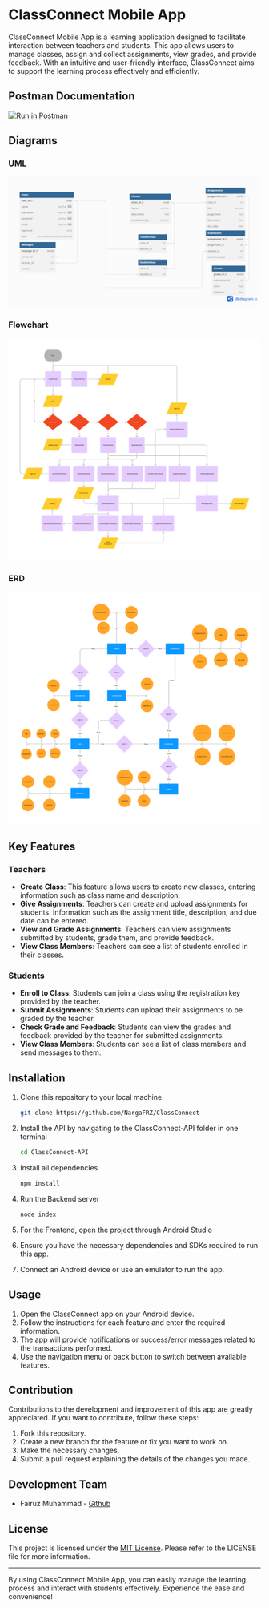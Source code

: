 # ClassConnect Mobile App

ClassConnect Mobile App is a learning application designed to facilitate interaction between teachers and students. This app allows users to manage classes, assign and collect assignments, view grades, and provide feedback. With an intuitive and user-friendly interface, ClassConnect aims to support the learning process effectively and efficiently.

## Postman Documentation
[![Run in Postman](https://run.pstmn.io/button.svg)](https://documenter.getpostman.com/view/30137209/2sA3XLG56x)

## Diagrams
### UML
![alter](ClassConnect_UML.png "img")

### Flowchart
![alter](ClassConnect_Flowchart.png "img")

### ERD
![alter](ClassConnect_ERD.png "img")

## Key Features
### Teachers
- **Create Class**: This feature allows users to create new classes, entering information such as class name and description.
- **Give Assignments**: Teachers can create and upload assignments for students. Information such as the assignment title, description, and due date can be entered.
- **View and Grade Assignments**: Teachers can view assignments submitted by students, grade them, and provide feedback.
- **View Class Members**: Teachers can see a list of students enrolled in their classes.

### Students
- **Enroll to Class**: Students can join a class using the registration key provided by the teacher.
- **Submit Assignments**: Students can upload their assignments to be graded by the teacher.
- **Check Grade and Feedback**: Students can view the grades and feedback provided by the teacher for submitted assignments.
- **View Class Members**: Students can see a list of class members and send messages to them.

## Installation

1. Clone this repository to your local machine.
    ```bash
    git clone https://github.com/NargaFRZ/ClassConnect
    ```

2. Install the API by navigating to the ClassConnect-API folder in one terminal
    ```bash
    cd ClassConnect-API
    ```

3. Install all dependencies
    ```bash
    npm install
    ```

4. Run the Backend server
    ```bash
    node index
    ```

5. For the Frontend, open the project through Android Studio
6. Ensure you have the necessary dependencies and SDKs required to run this app.
7. Connect an Android device or use an emulator to run the app.

## Usage

1. Open the ClassConnect app on your Android device.
2. Follow the instructions for each feature and enter the required information.
3. The app will provide notifications or success/error messages related to the transactions performed.
4. Use the navigation menu or back button to switch between available features.

## Contribution

Contributions to the development and improvement of this app are greatly appreciated. If you want to contribute, follow these steps:

1. Fork this repository.
2. Create a new branch for the feature or fix you want to work on.
3. Make the necessary changes.
4. Submit a pull request explaining the details of the changes you made.

## Development Team

- Fairuz Muhammad - [Github](https://github.com/NargaFRZ)

## License

This project is licensed under the [MIT License](LICENSE). Please refer to the LICENSE file for more information.

---

By using ClassConnect Mobile App, you can easily manage the learning process and interact with students effectively. Experience the ease and convenience!
